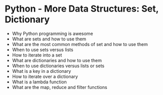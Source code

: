 
# Python - More Data Structures: Set, Dictionary

+ Why Python programming is awesome
+ What are sets and how to use them
+ What are the most common methods of set and how to use them
+ When to use sets versus lists
+ How to iterate into a set
+ What are dictionaries and how to use them
+ When to use dictionaries versus lists or sets
+ What is a key in a dictionary
+ How to iterate over a dictionary
+ What is a lambda function
+ What are the map, reduce and filter functions